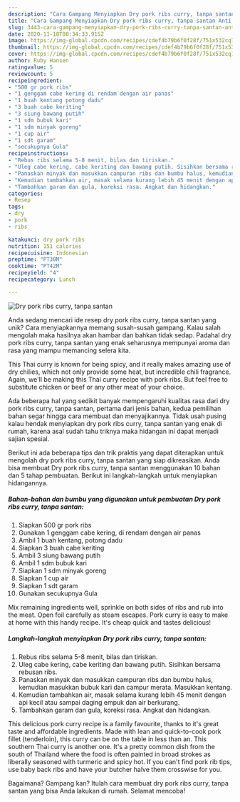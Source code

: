 ```yaml
---
description: "Cara Gampang Menyiapkan Dry pork ribs curry, tanpa santan Anti Gagal"
title: "Cara Gampang Menyiapkan Dry pork ribs curry, tanpa santan Anti Gagal"
slug: 3443-cara-gampang-menyiapkan-dry-pork-ribs-curry-tanpa-santan-anti-gagal
date: 2020-11-18T08:34:33.915Z
image: https://img-global.cpcdn.com/recipes/cdef4b79b6f0f28f/751x532cq70/dry-pork-ribs-curry-tanpa-santan-foto-resep-utama.jpg
thumbnail: https://img-global.cpcdn.com/recipes/cdef4b79b6f0f28f/751x532cq70/dry-pork-ribs-curry-tanpa-santan-foto-resep-utama.jpg
cover: https://img-global.cpcdn.com/recipes/cdef4b79b6f0f28f/751x532cq70/dry-pork-ribs-curry-tanpa-santan-foto-resep-utama.jpg
author: Ruby Hansen
ratingvalue: 5
reviewcount: 5
recipeingredient:
- "500 gr pork ribs"
- "1 genggam cabe kering di rendam dengan air panas"
- "1 buah kentang potong dadu"
- "3 buah cabe keriting"
- "3 siung bawang putih"
- "1 sdm bubuk kari"
- "1 sdm minyak goreng"
- "1 cup air"
- "1 sdt garam"
- "secukupnya Gula"
recipeinstructions:
- "Rebus ribs selama 5-8 menit, bilas dan tiriskan."
- "Uleg cabe kering, cabe keriting dan bawang putih. Sisihkan bersama rebusan ribs."
- "Panaskan minyak dan masukkan campuran ribs dan bumbu halus, kemudian masukkan bubuk kari dan campur merata. Masukkan kentang."
- "Kemudian tambahkan air, masak selama kurang lebih 45 menit dengan api kecil atau sampai daging empuk dan air berkurang."
- "Tambahkan garam dan gula, koreksi rasa. Angkat dan hidangkan."
categories:
- Resep
tags:
- dry
- pork
- ribs

katakunci: dry pork ribs 
nutrition: 151 calories
recipecuisine: Indonesian
preptime: "PT30M"
cooktime: "PT42M"
recipeyield: "4"
recipecategory: Lunch

---
```



![Dry pork ribs curry, tanpa santan](https://img-global.cpcdn.com/recipes/cdef4b79b6f0f28f/751x532cq70/dry-pork-ribs-curry-tanpa-santan-foto-resep-utama.jpg)

Anda sedang mencari ide resep dry pork ribs curry, tanpa santan yang unik? Cara menyiapkannya memang susah-susah gampang. Kalau salah mengolah maka hasilnya akan hambar dan bahkan tidak sedap. Padahal dry pork ribs curry, tanpa santan yang enak seharusnya mempunyai aroma dan rasa yang mampu memancing selera kita.

This Thai curry is known for being spicy, and it really makes amazing use of dry chilies, which not only provide some heat, but incredible chili fragrance. Again, we&#39;ll be making this Thai curry recipe with pork ribs. But feel free to substitute chicken or beef or any other meat of your choice.

Ada beberapa hal yang sedikit banyak mempengaruhi kualitas rasa dari dry pork ribs curry, tanpa santan, pertama dari jenis bahan, kedua pemilihan bahan segar hingga cara membuat dan menyajikannya. Tidak usah pusing kalau hendak menyiapkan dry pork ribs curry, tanpa santan yang enak di rumah, karena asal sudah tahu triknya maka hidangan ini dapat menjadi sajian spesial.


Berikut ini ada beberapa tips dan trik praktis yang dapat diterapkan untuk mengolah dry pork ribs curry, tanpa santan yang siap dikreasikan. Anda bisa membuat Dry pork ribs curry, tanpa santan menggunakan 10 bahan dan 5 tahap pembuatan. Berikut ini langkah-langkah untuk menyiapkan hidangannya.

<!--inarticleads1-->

##### Bahan-bahan dan bumbu yang digunakan untuk pembuatan Dry pork ribs curry, tanpa santan:

1. Siapkan 500 gr pork ribs
1. Gunakan 1 genggam cabe kering, di rendam dengan air panas
1. Ambil 1 buah kentang, potong dadu
1. Siapkan 3 buah cabe keriting
1. Ambil 3 siung bawang putih
1. Ambil 1 sdm bubuk kari
1. Siapkan 1 sdm minyak goreng
1. Siapkan 1 cup air
1. Siapkan 1 sdt garam
1. Gunakan secukupnya Gula


Mix remaining ingredients well, sprinkle on both sides of ribs and rub into the meat. Open foil carefully as steam escapes. Pork curry is easy to make at home with this handy recipe. It&#39;s cheap quick and tastes delicious! 

<!--inarticleads2-->

##### Langkah-langkah menyiapkan Dry pork ribs curry, tanpa santan:

1. Rebus ribs selama 5-8 menit, bilas dan tiriskan.
1. Uleg cabe kering, cabe keriting dan bawang putih. Sisihkan bersama rebusan ribs.
1. Panaskan minyak dan masukkan campuran ribs dan bumbu halus, kemudian masukkan bubuk kari dan campur merata. Masukkan kentang.
1. Kemudian tambahkan air, masak selama kurang lebih 45 menit dengan api kecil atau sampai daging empuk dan air berkurang.
1. Tambahkan garam dan gula, koreksi rasa. Angkat dan hidangkan.


This delicious pork curry recipe is a family favourite, thanks to it&#39;s great taste and affordable ingredients. Made with lean and quick-to-cook pork fillet (tenderloin), this curry can be on the table in less than an. This southern Thai curry is another one. It&#39;s a pretty common dish from the south of Thailand where the food is often painted in broad strokes as liberally seasoned with turmeric and spicy hot. If you can&#39;t find pork rib tips, use baby back ribs and have your butcher halve them crosswise for you. 

Bagaimana? Gampang kan? Itulah cara membuat dry pork ribs curry, tanpa santan yang bisa Anda lakukan di rumah. Selamat mencoba!
